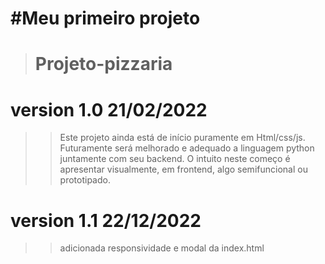 # #Meu primeiro projeto
> # Projeto-pizzaria
# version 1.0                21/02/2022
>> Este projeto ainda está de início puramente em Html/css/js. Futuramente será melhorado e adequado a linguagem python juntamente com seu backend.
O intuito neste começo é apresentar visualmente, em frontend, algo semifuncional ou prototipado.
# version 1.1                22/12/2022
>> adicionada responsividade e modal da index.html
